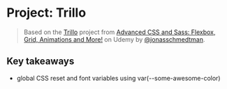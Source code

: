# Project: Trillo

> Based on the [Trillo](https://trillo.netlify.com) project from [Advanced CSS and Sass: Flexbox, Grid, Animations and More!](https://www.udemy.com/course/advanced-css-and-sass/) on Udemy by [@jonasschmedtman](https://twitter.com/jonasschmedtman). 

## Key takeaways
- global CSS reset and font variables using var(--some-awesome-color)


